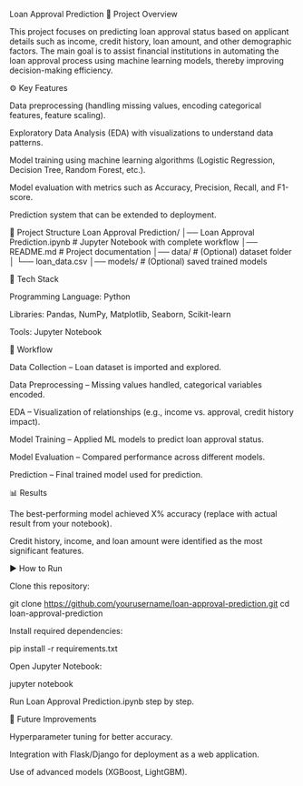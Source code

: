Loan Approval Prediction
📌 Project Overview

This project focuses on predicting loan approval status based on applicant details such as income, credit history, loan amount, and other demographic factors.
The main goal is to assist financial institutions in automating the loan approval process using machine learning models, thereby improving decision-making efficiency.

⚙️ Key Features

Data preprocessing (handling missing values, encoding categorical features, feature scaling).

Exploratory Data Analysis (EDA) with visualizations to understand data patterns.

Model training using machine learning algorithms (Logistic Regression, Decision Tree, Random Forest, etc.).

Model evaluation with metrics such as Accuracy, Precision, Recall, and F1-score.

Prediction system that can be extended to deployment.

📂 Project Structure
Loan Approval Prediction/
│── Loan Approval Prediction.ipynb   # Jupyter Notebook with complete workflow
│── README.md                        # Project documentation
│── data/                             # (Optional) dataset folder
│   └── loan_data.csv
│── models/                           # (Optional) saved trained models

🚀 Tech Stack

Programming Language: Python

Libraries: Pandas, NumPy, Matplotlib, Seaborn, Scikit-learn

Tools: Jupyter Notebook

🔑 Workflow

Data Collection – Loan dataset is imported and explored.

Data Preprocessing – Missing values handled, categorical variables encoded.

EDA – Visualization of relationships (e.g., income vs. approval, credit history impact).

Model Training – Applied ML models to predict loan approval status.

Model Evaluation – Compared performance across different models.

Prediction – Final trained model used for prediction.

📊 Results

The best-performing model achieved X% accuracy (replace with actual result from your notebook).

Credit history, income, and loan amount were identified as the most significant features.

▶️ How to Run

Clone this repository:

git clone https://github.com/yourusername/loan-approval-prediction.git
cd loan-approval-prediction


Install required dependencies:

pip install -r requirements.txt


Open Jupyter Notebook:

jupyter notebook


Run Loan Approval Prediction.ipynb step by step.

📌 Future Improvements

Hyperparameter tuning for better accuracy.

Integration with Flask/Django for deployment as a web application.

Use of advanced models (XGBoost, LightGBM).
